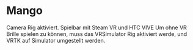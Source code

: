 # Mango
Camera Rig aktiviert. Spielbar mit Steam VR und HTC VIVE
Um ohne VR Brille spielen zu können, muss das VRSimulator Rig aktiviert werde, und VRTK auf Simulator umgestellt werden.
